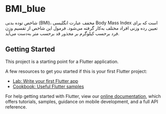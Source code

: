 # BMI_blue

شاخص توده بدنی (BMI)، مخفف عبارت انگلیسی Body Mass Index است که برای تعیین رده وزنی افراد مختلف به‌کار گرفته می‌شود. فرمول این شاخص از تقسیم وزن فرد برحسب کیلوگرم بر مجذور قد برحسب متر به‌دست می‌آید.


## Getting Started

This project is a starting point for a Flutter application.

A few resources to get you started if this is your first Flutter project:

- [Lab: Write your first Flutter app](https://flutter.dev/docs/get-started/codelab)
- [Cookbook: Useful Flutter samples](https://flutter.dev/docs/cookbook)

For help getting started with Flutter, view our
[online documentation](https://flutter.dev/docs), which offers tutorials,
samples, guidance on mobile development, and a full API reference.



